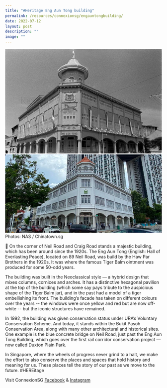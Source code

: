 ```yaml
---
title: "#Heritage Eng Aun Tong building"
permalink: /resources/connexionsg/engauntongbuilding/
date: 2022-07-12
layout: post
description: ""
image: ""
---
```


![](/images/connexionsg/2022/Eng%20Aun%20Tong%20(then).jpg)
![](/images/connexionsg/2022/Eng%20Aun%20Tong%20(now).jpg)
Photos: NAS / Chinatown.sg

📍 On the corner of Neil Road and Craig Road stands a majestic building, which has been around since the 1920s. The Eng Aun Tong (English: Hall of Everlasting Peace), located on 89 Neil Road, was build by the Haw Par Brothers in the 1920s. It was where the famous Tiger Balm ointment was produced for some 50-odd years.

The building was built in the Neoclassical style — a hybrid design that mixes columns, cornices and arches. It has a distinctive hexagonal pavilion at the top of the building (which some say pays tribute to the auspicious shape of the Tiger Balm jar), and in the past had a model of a tiger embellishing its front. The building’s facade has taken on different colours over the years -- the windows were once yellow and red but are now off-white -- but the iconic structures have remained.

In 1992, the building was given conservation status under URA’s Voluntary Conservation Scheme. And today, it stands within the Bukit Pasoh Conservation Area, along with many other architectural and historical sites. One example is the blue concrete bridge on Neil Road, just past the Eng Aun Tong Building, which goes over the first rail corridor conservation project — now called Duxton Plain Park.

In Singapore, where the wheels of progress never grind to a halt, we make the effort to also conserve the places and spaces that hold history and meaning for us. These places tell the story of our past as we move to the future. #HEREitage


Visit ConnexionSG [Facebook](https://www.facebook.com/ConnexionSG) & [Instagram](https://www.instagram.com/connexionsg/)